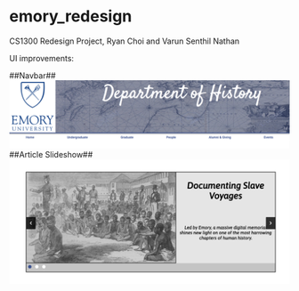 # emory_redesign
CS1300 Redesign Project, Ryan Choi and Varun Senthil Nathan

UI improvements:

##Navbar##
<img src="/assets/navbar.png" alt="navbar"/>
##Article Slideshow##
<img src="/assets/slideshow.png" alt="slideshow"/>

